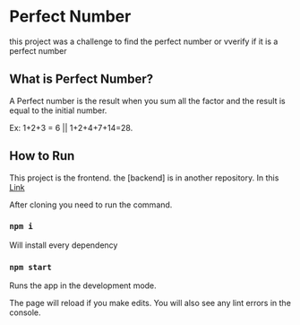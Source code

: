 # Perfect Number

this project was a challenge to find the perfect number or vverify if it is a perfect number

## What is Perfect Number?

A Perfect number is the result when you sum all the factor and the result is equal to the initial number.

Ex: 1+2+3 = 6 || 1+2+4+7+14=28.

## How to Run

This project is the frontend. the [backend] is in another repository. In this [Link](https://github.com/S0NES/perfect-number-backend)

After cloning you need to run the command.

### `npm i`

Will install every dependency

### `npm start`

Runs the app in the development mode.

The page will reload if you make edits.
You will also see any lint errors in the console.


